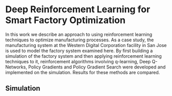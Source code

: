 # Deep Reinforcement Learning for Smart Factory Optimization

In this work we describe an approach to using reinforcement learning techniques to optimize manufacturing processes. As a case study, the manufacturing system at the Western Digital Corporation facility in San Jose is used to model the factory system examined here. By first building a simulation of the factory system and then applying reinforcement learning techniques to it, reinforcement algorithms involving q-learning, Deep Q-Networks, Policy Gradients and Policy Gradient Search were developed and implemented on the simulation. Results for these methods are compared.

## Simulation
